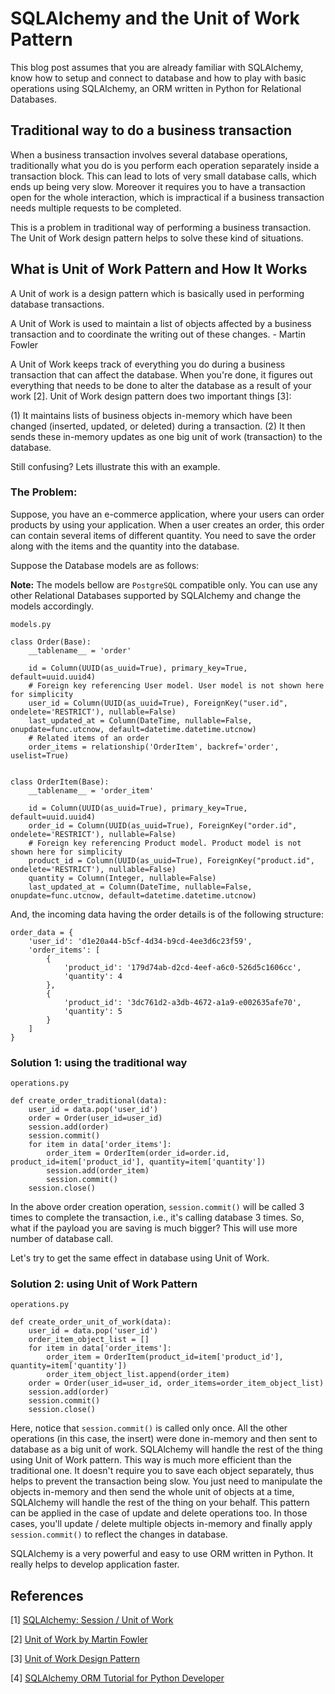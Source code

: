 # SQLAlchemy and the Unit of Work Pattern
This blog post assumes that you are already familiar with SQLAlchemy, know how to setup and connect to database 
and how to play with basic operations using SQLAlchemy, an ORM written in Python for Relational Databases. 


## Traditional way to do a business transaction
When a business transaction involves several database operations, traditionally what you do is you perform each 
operation separately inside a transaction block. This can lead to lots of very small database calls, which ends 
up being very slow. Moreover it requires you to have a transaction open for the whole interaction, which is 
impractical if a business transaction needs multiple requests to be completed.

This is a problem in traditional way of performing a business transaction. The Unit of Work design pattern helps 
to solve these kind of situations.


## What is Unit of Work Pattern and How It Works
A Unit of work is a design pattern which is basically used in performing database transactions.

A Unit of Work is used to maintain a list of objects affected by a business transaction and to coordinate the 
writing out of these changes. - Martin Fowler

A Unit of Work keeps track of everything you do during a business transaction that can affect the database. When 
you're done, it figures out everything that needs to be done to alter the database as a result of your work [2]. 
Unit of Work design pattern does two important things [3]: 

(1) It maintains lists of business objects in-memory which have been changed (inserted, updated, or deleted) during 
a transaction.
(2) It then sends these in-memory updates as one big unit of work (transaction) to the database.

Still confusing? Lets illustrate this with an example.

### The Problem:
Suppose, you have an e-commerce application, where your users can order products by using your application. When 
a user creates an order, this order can contain several items of different quantity. You need to save the order 
along with the items and the quantity into the database.

Suppose the Database models are as follows:

**Note:** The models bellow are `PostgreSQL` compatible only. You can use any other Relational Databases 
supported by SQLAlchemy and change the models accordingly.

`models.py`
```
class Order(Base):
    __tablename__ = 'order'
    
    id = Column(UUID(as_uuid=True), primary_key=True, default=uuid.uuid4)
    # Foreign key referencing User model. User model is not shown here for simplicity
    user_id = Column(UUID(as_uuid=True), ForeignKey("user.id", ondelete='RESTRICT'), nullable=False)
    last_updated_at = Column(DateTime, nullable=False, onupdate=func.utcnow, default=datetime.datetime.utcnow)
    # Related items of an order
    order_items = relationship('OrderItem', backref='order', uselist=True)


class OrderItem(Base):
    __tablename__ = 'order_item'
    
    id = Column(UUID(as_uuid=True), primary_key=True, default=uuid.uuid4)
    order_id = Column(UUID(as_uuid=True), ForeignKey("order.id", ondelete='RESTRICT'), nullable=False)
    # Foreign key referencing Product model. Product model is not shown here for simplicity
    product_id = Column(UUID(as_uuid=True), ForeignKey("product.id", ondelete='RESTRICT'), nullable=False)
    quantity = Column(Integer, nullable=False)
    last_updated_at = Column(DateTime, nullable=False, onupdate=func.utcnow, default=datetime.datetime.utcnow)
```

And, the incoming data having the order details is of the following structure:

```
order_data = {
    'user_id': 'd1e20a44-b5cf-4d34-b9cd-4ee3d6c23f59',
    'order_items': [
        {
            'product_id': '179d74ab-d2cd-4eef-a6c0-526d5c1606cc',
            'quantity': 4
        },
        {
            'product_id': '3dc761d2-a3db-4672-a1a9-e002635afe70',
            'quantity': 5
        }
    ]
}
```

### Solution 1: using the traditional way 

`operations.py`

```
def create_order_traditional(data):
    user_id = data.pop('user_id')
    order = Order(user_id=user_id)
    session.add(order)
    session.commit()
    for item in data['order_items']:
        order_item = OrderItem(order_id=order.id, product_id=item['product_id'], quantity=item['quantity'])
        session.add(order_item)
        session.commit()
    session.close()
```
In the above order creation operation, `session.commit()` will be called 3 times to complete the transaction, i.e., 
it's calling database 3 times. So, what if the payload you are saving is much bigger? This will use more number 
of database call. 

Let's try to get the same effect in database using Unit of Work.


### Solution 2: using Unit of Work Pattern

`operations.py`

```
def create_order_unit_of_work(data):
    user_id = data.pop('user_id')
    order_item_object_list = []
    for item in data['order_items']:
        order_item = OrderItem(product_id=item['product_id'], quantity=item['quantity'])
        order_item_object_list.append(order_item)
    order = Order(user_id=user_id, order_items=order_item_object_list)
    session.add(order)
    session.commit()
    session.close()
```

Here, notice that `session.commit()` is called only once. All the other operations (in this case, the insert) were done 
in-memory and then sent to database as a big unit of work. SQLAlchemy will handle the rest of the thing using Unit of 
Work pattern. This way is much more efficient than the traditional one. It doesn't require you to save each object 
separately, thus helps to prevent the transaction being slow. You just need to manipulate the objects in-memory and then 
send the whole unit of objects at a time, SQLAlchemy will handle the rest of the thing on your behalf. This pattern can 
be applied in the case of update and delete operations too. In those cases, you'll update / delete multiple objects 
in-memory and finally apply `session.commit()` to reflect the changes in database.

SQLAlchemy is a very powerful and easy to use ORM written in Python. It really helps to develop application faster.


## References
[1] [SQLAlchemy: Session / Unit of Work](https://docs.huihoo.com/python/sqlalchemy-0.3/unitofwork.html)

[2] [Unit of Work by Martin Fowler](https://martinfowler.com/eaaCatalog/unitOfWork.html)

[3] [Unit of Work Design Pattern](https://www.codeproject.com/Articles/581487/Unit-of-Work-Design-Pattern)

[4] [SQLAlchemy ORM Tutorial for Python Developer](https://auth0.com/blog/sqlalchemy-orm-tutorial-for-python-developers)
